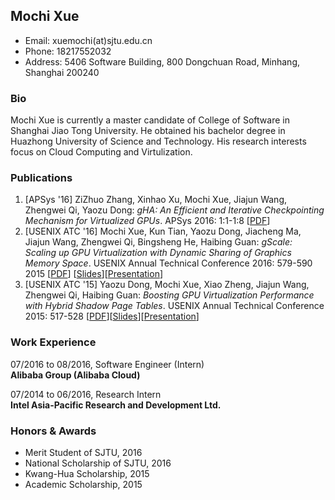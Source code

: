## Mochi Xue

* Email: xuemochi(at)sjtu.edu.cn  
* Phone: 18217552032
* Address: 5406 Software Building, 800 Dongchuan Road, Minhang, Shanghai 200240  

### Bio
Mochi Xue is currently a master candidate of College of Software in Shanghai Jiao Tong University. He obtained his bachelor degree in Huazhong University of Science and Technology. His research interests focus on Cloud Computing and Virtulization.

### Publications
1. [APSys '16] ZiZhuo Zhang, Xinhao Xu, Mochi Xue, Jiajun Wang, Zhengwei Qi, Yaozu Dong: _gHA: An Efficient and Iterative Checkpointing Mechanism for Virtualized GPUs_. APSys 2016: 1:1-1:8 [[PDF](http://dl.acm.org/citation.cfm?doid=2967360.2967362)]
2. [USENIX ATC '16] Mochi Xue, Kun Tian, Yaozu Dong, Jiacheng Ma, Jiajun Wang, Zhengwei Qi, Bingsheng He, Haibing Guan: _gScale: Scaling up GPU Virtualization with Dynamic Sharing of Graphics Memory Space_. USENIX Annual Technical Conference 2016: 579-590 2015 [[PDF](https://www.usenix.org/system/files/conference/atc16/atc16_paper-xue.pdf)] [[Slides](https://www.usenix.org/sites/default/files/conference/protected-files/atc16_slides_xue.pdf)][[Presentation](https://www.usenix.org/conference/atc16/technical-sessions/presentation/xue)]
3. [USENIX ATC '15] Yaozu Dong, Mochi Xue, Xiao Zheng, Jiajun Wang, Zhengwei Qi, Haibing Guan: _Boosting GPU Virtualization Performance with Hybrid Shadow Page Tables_. USENIX Annual Technical Conference 2015: 517-528 [[PDF](https://www.usenix.org/system/files/conference/atc15/atc15-paper-dong.pdf)][[Slides](https://www.usenix.org/sites/default/files/conference/protected-files/atc15_slides_dong.pdf)][[Presentation](https://www.usenix.org/conference/atc15/technical-session/presentation/dong)]

### Work Experience
07/2016 to 08/2016, Software Engineer (Intern)   
__Alibaba Group (Alibaba Cloud)__   

07/2014 to 06/2016, Research Intern  
__Intel Asia-Pacific Research and Development Ltd.__  

### Honors & Awards
* Merit Student of SJTU, 2016
* National Scholarship of SJTU, 2016
* Kwang-Hua Scholarship, 2015
* Academic Scholarship, 2015